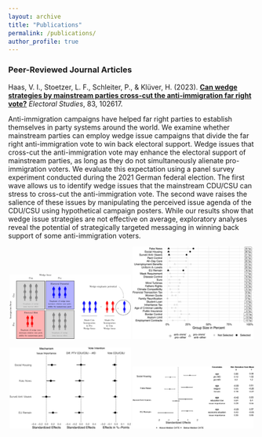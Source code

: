 ```yaml
---  
layout: archive  
title: "Publications"  
permalink: /publications/  
author_profile: true  
---  
```


### **Peer-Reviewed Journal Articles**  

Haas, V. I., Stoetzer, L. F., Schleiter, P., & Klüver, H. (2023). [**Can wedge strategies by mainstream parties cross-cut the anti-immigration far right vote?**](https://www.sciencedirect.com/science/article/pii/S0261379423000392?utm_campaign=STMJ_AUTH_SERV_PUBLISHED&utm_medium=email&utm_acid=274833384&SIS_ID=&dgcid=STMJ_AUTH_SERV_PUBLISHED&CMX_ID=&utm_in=DM374553&utm_source=AC_#fig4) *Electoral Studies*, 83, 102617.  

Anti-immigration campaigns have helped far right parties to establish themselves in party systems around the world. We examine whether mainstream parties can employ wedge issue campaigns that divide the far right anti-immigration vote to win back electoral support. Wedge issues that cross-cut the anti-immigration vote may enhance the electoral support of mainstream parties, as long as they do not simultaneously alienate pro-immigration voters. We evaluate this expectation using a panel survey experiment conducted during the 2021 German federal election. The first wave allows us to identify wedge issues that the mainstream CDU/CSU can stress to cross-cut the anti-immigration vote. The second wave raises the salience of these issues by manipulating the perceived issue agenda of the CDU/CSU using hypothetical campaign posters. While our results show that wedge issue strategies are not effective on average, exploratory analyses reveal the potential of strategically targeted messaging in winning back support of some anti-immigration voters.  


<p align="center" width="100%">
  <img src="/images/argument.jpg" alt="Theoretical Argument" title="Theoretical Argument" width="49%">   
  <img src="/images/selection.jpg" alt="Wedge Issue Selection" title="Wedge Issue Selection" width="49%">  
</p>  

<p align="center" width="100%">
  <img src="/images/main.jpg" alt="Main Results" title="Main Results" width="49%">  
  <img src="/images/causal_forest.jpg" alt="Heterogeneity" title="Heterogeneity among Cross-pressured Anti-immigration Voters" width="49%">
</p>
